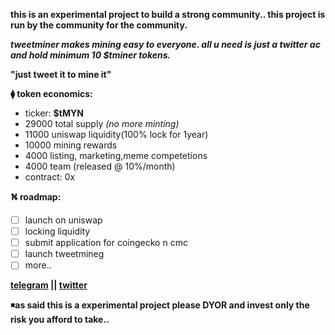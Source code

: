 

**this is an experimental project to build a strong community..
this project is run by the community for the community.**


***tweetminer makes mining easy to everyone.
all u need is just a twitter ac and hold minimum 10 $tminer tokens.***

**"just tweet it to mine it"**



**⧫ token economics:**
* ticker: **$tMYN**
* 29000  total supply *(no more minting)*
* 11000  uniswap liquidity(100% lock for 1year)
* 10000  mining rewards
* 4000 listing, marketing,meme competetions
* 4000  team (released @ 10%/month)
* contract: 0x


**⛕ roadmap:**
- [ ] launch on uniswap
- [ ] locking liquidity
- [ ] submit application for coingecko n cmc
- [ ] launch tweetmineg
- [ ] more..

**[telegram](https://t.me/t_myn/) || 
[twitter](https://twitter.com/tMYN_token/)**


◾**as said this is a experimental project please DYOR
and invest only the risk you afford to take..**














